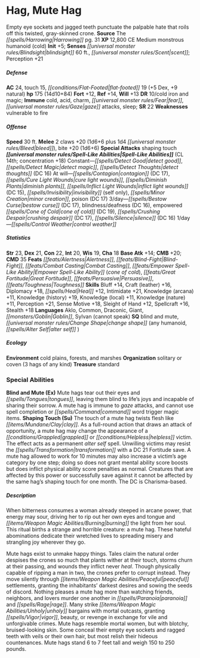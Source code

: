 ﻿---
cssclass: [monsters]
title1: Hag, Mute Hag
desc_short: Empty eye sockets and jagged teeth punctuate the palpable hate that roils
  off this twisted, gray-skinned crone.
title2: Mute Hag
CR: 11
sources:
- name: The Harrowing
  page: 31
  link: http://paizo.com/store/games/roleplayingGames/p/pathfinderRPG/paizo/pathfinderModules/v5748btpy8lv9
XP: 12800
alignment: CE
size: Medium
type: monstrous humanoid
subtypes:
- cold
initiative:
  bonus: 5
senses:
  blindsight: 60
  scent: true
AC:
  AC: 24
  touch: 15
  flat_footed: 19
  components:
    dex: 5
    natural: 9
HP:
  HP: 175
  long: 14d10+84
saves:
  fort: 12
  ref: 14
  will: 13
DR:
- amount: 10
  weakness: cold iron and magic
immunities:
- cold
- acid
- charm
- fear
- gaze attacks
- sleep
SR: 22
weaknesses:
- vulnerable to fire
speeds:
  base: 30
attacks:
  melee:
  - - text: 2 claws +20 (1d6+6 plus 1d4 bleed)
      entries:
      - - damage: 1d6+6
        - damage: 1d4
          type: bleed
      count: 2
      attack: claws
      bonus:
      - 20
    - text: bite +20 (1d6+6)
      entries:
      - - damage: 1d6+6
      attack: bite
      bonus:
      - 20
  special:
  - shaping touch
spell_like_abilities:
  entries:
  - name: detect good
    source: default
    freq: Constant
  - name: detect magic
    source: default
    freq: Constant
  - name: detect thoughts
    source: default
    freq: Constant
    DC: 16
  - name: contagion
    source: default
    freq: At will
    DC: 17
  - name: cure light wounds
    source: default
    freq: At will
  - name: diminish plants
    source: default
    freq: At will
  - name: inflict light wounds
    source: default
    freq: At will
    DC: 15
  - name: invisibility
    source: default
    freq: At will
    other: self only
  - name: minor creation
    source: default
    freq: At will
  - name: poison
    source: default
    freq: At will
    DC: 17
  - name: bestow curse
    source: default
    freq: 3/day
    DC: 17
  - name: blindness/deafness
    source: default
    freq: 3/day
    DC: 16
  - name: empowered cone of cold
    source: default
    freq: 3/day
    DC: 19
  - name: crushing despair
    source: default
    freq: 3/day
    DC: 17
  - name: silence
    source: default
    freq: 3/day
    DC: 16
  - name: control weather
    source: default
    freq: 1/day
  sources:
  - name: default
    CL: 14
    concentration: 18
ability_scores:
  STR: 23
  DEX: 21
  CON: 22
  INT: 20
  WIS: 19
  CHA: 18
BAB: 14
CMB: 20
CMD: 35
feats:
- name: Alertness
- name: Blind-Fight
- name: Combat Casting
- name: Empower Spell-Like Ability (cone of cold)
- name: Great Fortitude
- name: Persuasive
- name: Toughness
skills:
  Bluff: 14
  Craft (leather): 16
  Diplomacy: 18
  Heal: 12
  Intimidate: 21
  Knowledge (arcana): 11
  Knowledge (history): 19
  Knowledge (local): 11
  Knowledge (nature): 11
  Perception: 21
  Sense Motive: 18
  Sleight of Hand: 12
  Spellcraft: 16
  Stealth: 18
languages:
- Aklo
- Common
- Draconic
- Giant
- Goblin
- Sylvan (cannot speak)
special_qualities:
- blind and mute
- change shape (any humanoid, alter self )
ecology:
  environment: cold plains, forests, and marshes
  organization: solitary or coven (3 hags of any kind)
  treasure_type: standard
special_abilities:
  Blind and Mute (Ex): Mute hags tear out their eyes and tongues, leaving them blind
    to life's joys and incapable of sharing their sorrow. A mute hag is immune to
    gaze attacks, and cannot use spell completion or command word trigger magic items.
  Shaping Touch (Su): The touch of a mute hag twists flesh like clay. As a full-round
    action that draws an attack of opportunity, a mute hag may change the appearance
    of a grappled or helpless victim. The effect acts as a permanent alter self spell.
    Unwilling victims may resist the transformation with a DC 21 Fortitude save. A
    mute hag allowed to work for 10 minutes may also increase a victim's age category
    by one step; doing so does not grant mental ability score boosts but does inflict
    physical ability score penalties as normal. Creatures that are affected by this
    power or successfully save against it cannot be affected by the same hag's shaping
    touch for one month. The DC is Charisma-based.
desc_long: |-
  When bitterness consumes a woman already steeped in arcane power, that energy may sour, driving her to rip out her own eyes and tongue and burning the light from her soul. This ritual births a strange and horrible creature: a mute hag. These hateful abominations dedicate their wretched lives to spreading misery and strangling joy wherever they go.

  Mute hags exist to unmake happy things. Tales claim the natural order despises the crones so much that plants wither at their touch, storms churn at their passing, and wounds they inflict never heal. Though physically capable of ripping a man in two, the crones prefer to corrupt instead. They move silently through peaceful settlements, granting the inhabitants' darkest desires and sowing the seeds of discord. Nothing pleases a mute hag more than watching friends, neighbors, and lovers murder one another in paranoia and rage. Many strike unholy bargains with mortal outcasts, granting vigor, beauty, or revenge in exchange for vile and unforgivable crimes. Mute hags resemble mortal women, but with blotchy, bruised-looking skin. Some conceal their empty eye sockets and ragged teeth with veils or their own hair, but most relish their hideous countenances. Mute hags stand 6 to 7 feet tall and weigh 150 to 250 pounds.

---

# Hag, Mute Hag
Empty eye sockets and jagged teeth punctuate the palpable hate that roils off this twisted, gray-skinned crone.
**Source** The _[[spells/Harrowing|Harrowing]]_ pg. 31
**XP** 12,800
CE Medium monstrous humanoid (cold)
**Init** +5; **Senses** _[[universal monster rules/Blindsight|blindsight]]_ 60 ft., _[[universal monster rules/Scent|scent]]_; Perception +21

##### Defense

**AC** 24, touch 15, _[[conditions/Flat-Footed|flat-footed]]_ 19 (+5 Dex, +9 natural)
**hp** 175 (14d10+84)
**Fort** +12, **Ref** +14, **Will** +13
**DR** 10/cold iron and magic; **Immune** cold, acid, charm, _[[universal monster rules/Fear|fear]]_, _[[universal monster rules/Gaze|gaze]]_ attacks, sleep; **SR** 22
**Weaknesses** vulnerable to fire

##### Offense
**Speed** 30 ft.
**Melee** 2 claws +20 (1d6+6 plus 1d4 _[[universal monster rules/Bleed|bleed]]_), bite +20 (1d6+6)
**Special Attacks** shaping touch
**_[[universal monster rules/Spell-Like Abilities|Spell-Like Abilities]]_** (CL 14th; concentration +18)
Constant—_[[spells/Detect Good|detect good]]_, _[[spells/Detect Magic|detect magic]]_, _[[spells/Detect Thoughts|detect thoughts]]_ (DC 16)
At will—_[[spells/Contagion|contagion]]_ (DC 17), _[[spells/Cure Light Wounds|cure light wounds]]_, _[[spells/Diminish Plants|diminish plants]]_, _[[spells/Inflict Light Wounds|inflict light wounds]]_ (DC 15), _[[spells/Invisibility|invisibility]]_ (self only), _[[spells/Minor Creation|minor creation]]_, poison (DC 17)
3/day—_[[spells/Bestow Curse|bestow curse]]_ (DC 17), blindness/deafness (DC 16), empowered _[[spells/Cone of Cold|cone of cold]]_ (DC 19), _[[spells/Crushing Despair|crushing despair]]_ (DC 17), _[[spells/Silence|silence]]_ (DC 16)
1/day—_[[spells/Control Weather|control weather]]_

##### Statistics
**Str** 23, **Dex** 21, **Con** 22, **Int** 20, **Wis** 19, **Cha** 18
**Base Atk** +14; **CMB** +20; **CMD** 35
**Feats** _[[feats/Alertness|Alertness]]_, _[[feats/Blind-Fight|Blind-Fight]]_, _[[feats/Combat Casting|Combat Casting]]_, _[[feats/Empower Spell-Like Ability|Empower Spell-Like Ability]]_ (_cone of cold_), _[[feats/Great Fortitude|Great Fortitude]]_, _[[feats/Persuasive|Persuasive]]_, _[[feats/Toughness|Toughness]]_
**Skills** Bluff +14, Craft (leather) +16, Diplomacy +18, _[[spells/Heal|Heal]]_ +12, Intimidate +21, Knowledge (arcana) +11, Knowledge (history) +19, Knowledge (local) +11, Knowledge (nature) +11, Perception +21, Sense Motive +18, Sleight of Hand +12, Spellcraft +16, Stealth +18
**Languages** Aklo, Common, Draconic, Giant, _[[monsters/Goblin|Goblin]]_, Sylvan (cannot speak)
**SQ** blind and mute, _[[universal monster rules/Change Shape|change shape]]_ (any humanoid, _[[spells/Alter Self|alter self]]_ )

##### Ecology

**Environment** cold plains, forests, and marshes
**Organization** solitary or coven (3 hags of any kind)
**Treasure** standard

### Special Abilities

**Blind and Mute (Ex)** Mute hags tear out their eyes and _[[spells/Tongues|tongues]]_, leaving them blind to life’s joys and incapable of sharing their sorrow. A mute hag is immune to _gaze_ attacks, and cannot use spell completion or _[[spells/Command|command]]_ word trigger magic items.
**Shaping Touch (Su)** The touch of a mute hag twists flesh like _[[items/Mundane/Clay|clay]]_. As a full-round action that draws an attack of opportunity, a mute hag may change the appearance of a _[[conditions/Grappled|grappled]]_ or _[[conditions/Helpless|helpless]]_ victim. The effect acts as a permanent _alter self_ spell. Unwilling victims may resist the _[[spells/Transformation|transformation]]_ with a DC 21 Fortitude save. A mute hag allowed to work for 10 minutes may also increase a victim’s age category by one step; doing so does not grant mental ability score boosts but does inflict physical ability score penalties as normal. Creatures that are affected by this power or successfully save against it cannot be affected by the same hag’s shaping touch for one month. The DC is Charisma-based.

##### Description

When bitterness consumes a woman already steeped in arcane power, that energy may sour, driving her to rip out her own eyes and tongue and _[[items/Weapon Magic Abilities/Burning|burning]]_ the light from her soul. This ritual births a strange and horrible creature: a mute hag. These hateful abominations dedicate their wretched lives to spreading misery and strangling joy wherever they go.

Mute hags exist to unmake happy things. Tales claim the natural order despises the crones so much that plants wither at their touch, storms churn at their passing, and wounds they inflict never _heal_. Though physically capable of ripping a man in two, the crones prefer to corrupt instead. They move silently through _[[items/Weapon Magic Abilities/Peaceful|peaceful]]_ settlements, granting the inhabitants’ darkest desires and sowing the seeds of discord. Nothing pleases a mute hag more than watching friends, neighbors, and lovers murder one another in _[[spells/Paranoia|paranoia]]_ and _[[spells/Rage|rage]]_. Many strike _[[items/Weapon Magic Abilities/Unholy|unholy]]_ bargains with mortal outcasts, granting _[[spells/Vigor|vigor]]_, beauty, or revenge in exchange for vile and unforgivable crimes. Mute hags resemble mortal women, but with blotchy, bruised-looking skin. Some conceal their empty eye sockets and ragged teeth with veils or their own hair, but most relish their hideous countenances. Mute hags stand 6 to 7 feet tall and weigh 150 to 250 pounds.